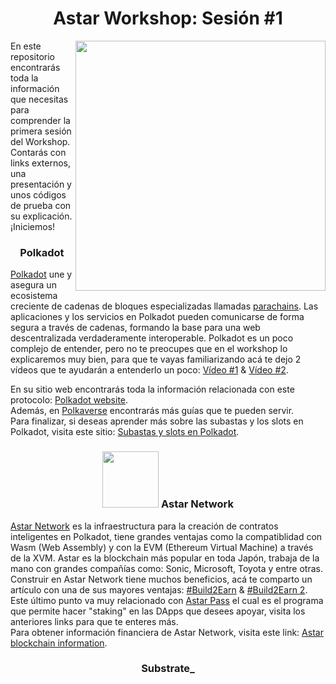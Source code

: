 <h1 align="center">Astar Workshop: Sesión #1</h1>
<img src="https://github.com/Juminstock/astar_workshop1/blob/main/Astar_portrait.png" align="right" width="400">
<p>
  En este repositorio encontrarás toda la información que necesitas para comprender la primera sesión del Workshop. Contarás con links externos, una presentación y unos códigos de prueba con su explicación. ¡Iniciemos!
</p>
<h3 align="center">
  Polkadot
</h3>
<p>
  <a href="https://es.wikipedia.org/wiki/Polkadot#:~:text=Polkadot%20es%20un%20mecanismo%20de,independientemente%20del%20protocolo%20que%20utilicen.">Polkadot</a> une y asegura un ecosistema creciente de cadenas de bloques especializadas llamadas <a href="https://www.kraken.com/es-es/learn/what-are-parachains">parachains</a>. Las aplicaciones y los servicios en Polkadot pueden comunicarse de forma segura a través de cadenas, formando la base para una web descentralizada verdaderamente interoperable.
  Polkadot es un poco complejo de entender, pero no te preocupes que en el workshop lo explicaremos muy bien, para que te vayas familiarizando acá te dejo 2 vídeos que te ayudarán a entenderlo un poco: <a href="https://www.youtube.com/watch?v=29Ty-VTDnh4">Vídeo #1</a> & <a href="https://www.youtube.com/watch?v=BQ60bTU1bPg">Vídeo #2</a>.
</p>
<p>
  En su sitio web encontrarás toda la información relacionada con este protocolo: <a href="https://polkadot.network/">Polkadot website</a>. <br>
  Además, en <a href="https://polkaverse.com/">Polkaverse</a> encontrarás más guías que te pueden servir. <br>
  Para finalizar, si deseas aprender más sobre las subastas y los slots en Polkadot, visita este sitio: <a href="https://www.kraken.com/es-es/learn/parachain-auctions">Subastas y slots en Polkadot</a>.
</p>
<h3 align="center"><img src="https://github.com/Juminstock/astar_workshop1/blob/main/Astar_portrait.png?raw=true" width="90">
  Astar Network
</h3>
<p>
  <a href="https://astar.network/">Astar Network</a> es la infraestructura para la creación de contratos inteligentes en Polkadot, tiene grandes ventajas como la compatiblidad con Wasm (Web Assembly) y con la EVM (Ethereum Virtual Machine) a través de la XVM. Astar es la blockchain más popular en toda Japón, trabaja de la mano con grandes compañías como: Sonic, Microsoft, Toyota y entre otras. Construir en Astar Network tiene muchos beneficios, acá te comparto un artículo con una de sus mayores ventajas: <a href="https://medium.com/p/259a5fcc38e9">#Build2Earn</a> & <a href="https://medium.com/astar-network/build2earn-benefits-of-dapp-staking-and-how-to-dapp-stake-on-astar-d402085bef2b">#Build2Earn 2</a>. Este último punto va muy relacionado con <a href="https://astarpass.astar.network/#/register">Astar Pass</a> el cual es el programa que permite hacer "staking" en las DApps que desees apoyar, visita los anteriores links para que te enteres más. <br>
  Para obtener información financiera de Astar Network, visita este link: <a href="https://defillama.com/chain/Astar?tvl=true">Astar blockchain information</a>.
</p>
<h3 align="center">
  Substrate_
</h3>
